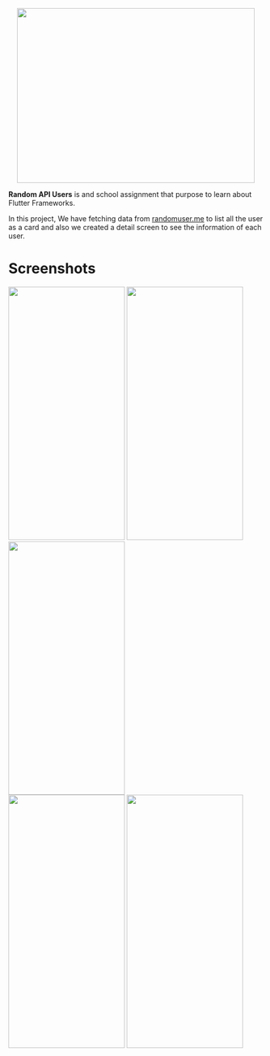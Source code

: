 <p align="center">
  <img width="470" height="345" src="https://lh3.googleusercontent.com/fife/ABSRlIp8ghjSCDrSvzSIDrTfywJbdWvuFZTLo29-es_7zVWbg2keoDMJ2cvrafkp6zCaMq8C8biStikWpOSqZYPl1_BoiNiQgH46qPwuGEoT5pYNP9VN7R5WCz5DRBBzCgn5utiTGoFGefTT9VvIRD1s2BEDP02fut0W66JLdV-h9c-5aQrtZ-Fpt9qZb1I0hGwS61ujvopMWDgbxj6qJlxSGs1iPLa5fZQujbXlQVkDz3CtacOok2aevkiPZURj30zG8YWTaZafFQZIKATXKAgEI3tqeK4lnYl4SglMhnoT8i90ZWFKyyKxtZ_AR2hXSpXytzxREtDynTX3jp2lCE5efWBXFjVuhXnymiIB-iu1ti5Fo5lmraWgpPKp7cJS2gYQYex0v9Jfjm4OfCAQ7vbGSwCFSFazy5bLvEFN2A4vUfy66MY1oSwkNO36f74esiEv0pz2AEkCeSL0vrgwKsGDpx4HBwOVIE4SFGvXO4cu06NhwvNWhkcYXy2SyASk-eFYdKvUxKfTLtFy2-G9KqhNDCIejQCFTOS1cAxhIUNUnM6QiVX2w5bGGCWjGzSuIv8baDm2AwU6J8OKDo0k3Iow9yeILThr1ZWbUQ-ussq-qmf2JZrO-IWQo35ECn84sd4vJ-4aWroQX3LCbUHIJCyt0Ie6NG_cIZoH1OZmVunHRzNiqiT039UPwQ4bPLXLyF2oME1KFBOZqBAnAWrF1gBL_pP5CgCIVd4qUA=w3360-h1878-ft" aria-hidden="true">
</p>

**Random API Users** is and school assignment that purpose to learn about Flutter Frameworks.  
 
  In this project, We have fetching data from <a href="https://randomuser.me/">randomuser.me</a> to list all the user as a card and also we created a detail screen   to see the information of each user.
  
# Screenshots

 <div style="display:inline-block">
   <img width="230" height="500" src="https://lh3.googleusercontent.com/fife/ABSRlIoAdtxV2yAxGnvKjaeN439ri63l9qdk-2ZZurUzykUsfgq8UBBISBUIWfVmt2Fq8b9Rt211RkQEHQD6H9i5FFP3funP-QQFPd7bQYi_4z2a75HDXX86exwWL2-uF0OB4yD-79qZHhWZO9xumRRxC72yGBVXM7783Vihta3MU8YMYps45qa6JiJe3hzo--wyKFA87WlvNg-phRaLlMSI_JG-BEX8GCNOWCVAc8iQRx4mPefU3ADXsdVllYxnVOJGvPgQ-2MtjcchfDFP2xaymiHtOtWPa0gEItWvrr4KGDChc8SxScJeCiKpXLCGtRbQsuhVILoi3rwQlfOU-piVLlAAjXDsVwAQF9iraqfQmT4y-qDsDNnGcKIUPLUUejKy34VopiYnn5-qoRs-nyCUo_1LlAW6r-prJUANu0QZxRtndbTOE6TAgcgjKMUJTuFXbmWCCZv2As72nIW_TP2MhZUmFkq3YWF0LcKXibNZGSi9IBI4wu52NUDRyvCMJN2GtmwTfiBmYIX3AwzAp5LE3BQYP6WwTGCzGERAIxHL4FnXzeXJNv_pFRe_HL6IV-EPEFycD5Qji7y9xv4jQ3J42L9hGQJ7Q5iLvn7_dHZwEhFQxNlxeKdQWUL0j07u2I0unngMAcWALLkfcuz4z8_-33b2ZnMOYKdmc1r7BcyDYBx5EDeXgLoIQFPMwza48xerInmBIJKquhplHVSciTfUDcdrf3ta6RrR9g=w3360-h1878-ft">
  <img width="230" height="500" src="https://lh3.googleusercontent.com/fife/ABSRlIoyG1Hy9xtLYlgRGoTemAlV0kw9uXKUflU0ovPBJwc2wp8XhNyY-T7OJIz8av9WfMBdvkiwmZgPShqIcA6JoJ2ubiSNIY619xEnlVdqxBThN12ZQ0KaU_UvjLYse6g7ALn7zafM9J9KbRkBeQ_8Ve8t7j-E0MqaqrbKUVyMUhGwI6EvQpxizSpI4UG3WKHOkC7pPezJNILEuqpvCb8XUSiitqM9xvc1G0-csaIVP40Jh4YIXnhNRgO-lUjic2XjEWTgEsOJaC5mvKC1aTp9a2sy9X38aYdwK-k8Fab1DDEFo0dd0dF0Z66hCKjC7k_TS_ndD8WanoLBbIXrHV8wM5gKz0KZnBHV8PhEZiGmHblqFEXgcawSJFGtdUwV9pJ1-myauLxGoAEMXAvqyYBBkjiiOVltGDrDw_BIctg5p0cBD2CChwnLDC-RRwwqULGjqP222Jl8dov8UG6V-Sh-tk0V1ChXu__BVqGlw_Y3zo8apIeqLw4YNEo2XDjEyyP74oFjnaZW2AEz41GjIkj-c9PGo0HORzcrBAJsn6vjVbgUQSVMBmzhMAxkghOz5wvBbnA681F0yEAA3EfWbPC95eAFOBs_aJCXyttj6rpsXmUWpfXUeL7wN5KM5DQUDPyBieowjhL8jmNYjVSn_6yUGF5lXPnRd_aD2-LndkZ_xbxT_H5VRMmoatZ6o2CfKrFnyfqBT0P1u2CJO_ISi7uLClgBmTSGkVhyGA=w3360-h1878-ft">
  <img width="230" height="500" src="https://lh3.googleusercontent.com/fife/ABSRlIoZadteaa5S-m9kvwcbEhYacR7Zs9Xnwu5i2jeqhUeBCvrzTAPlLYZT2vQTGPl9BxXqbF544KzRyI83S5y1oh_ZOwmnBWXVFzo6SUJ1me3Xv4Y7m06dialYp_G02tD3bAZdnWZw8wJcrz53Oh0zX2VzX5OeqPaPIz-EeFUUWZrfR16x6VGvfyGGdruN4l3_jJDLgJiH-cDRE7QArr5En8Y0JxAM_ZhqmZA7yobHZ_SWdOzODzaFiNiAg8obBqZTqPJYkAsYmZLGlfDyk4fEzPOqDG9WNffHUGwx2yRcV5L0pViV4fuGnRjwYXOV1ykQg2_8rV7r7i8LNZCZYTBJrm5yugMI8txxEPcLH0GUTyeFuF_nrlZNC-I55-zS7saYos7nMhlbZvvMPHjx9ph1cgVoWNYqVv6o1CIELmOSCzD5T_QHYkm18xSBAwbYxjI_u_R42ha5-9Gn9CzKJuvWFCWv692zpGu_OAzIWk63kMQkno6Zpzq1IW8V1H30KyCQsPrzlw740l5H30RiplzaGQpxgpoCzSDfU2P3Nc0By8K6nnr0p6VbxjWtLDTLWDv6Sj1jD-5BPTvczNjrywrC750pHE6Gvxkc6vPrtg7QBnC2kH_sekj4y1CyoK6mbjZf-mHwR9VoH2s7rtKCHQ8MuzXoOYFM-S0g-PGaKIiwAbwV8Fn_D6hzDF0UDoUYM3I2ijkBtPpkFsW_koPbD7eM7GbA1AYFsqS9_g=w3360-h1878-ft">
 <div>
 <div style="display:inline-block">
   <img width="230" height="500" src="https://lh3.googleusercontent.com/fife/ABSRlIp40RrJBHl2dqG1OAz7wt0OdbqN6LYyLoL2kEYDvxnL_WrJWPhCuCYJCvIXxPiG_Q4okoIAHi6MbQgIflNfSzkEI7CAEC1V_CLrySqTBrIbWmaOixRus0-jf_gHTfRs6oswE0zkAD5Fsk9Zp0acgp366F-kWa1bYebHHXTlBwPyQWWqhhZs2JucmWDuES0GfUBoSxId-wA63z-k5BwJuqhy07MiynCnCuYI-usLD8HxrQ26HQ2q-RwFzOoiypHrFQEs8P1Pm-h_iyY_cGVkqbFWPnBCMf96qVZ9EqR97d82SbIr_xlQP8iGnbiBgrKA3hKrjWYNxvx2qEPF9vmkyUSugoXBymi7-qwn5TuLOoPX0PrWLPKKc0mgOYww7peA1RYmYI1kb5T6ZRiaq3NOdy5cHezxA31QeSnkT2zkMWqNPbkt30qpxsY54rPo43wfkvhTgeDd7KJqGURZXyKkZndmnajZpGABudxZe3fosZkLpgvwmaDMgoZ4MPKvR9bnHfAVwIyN5DVD1ZCElDtEn3fGf2XU_pWzbgDgO7dhn3F-7BKMtPqkwH1FjYB2FEEEqgrKJi2Cc_bAg87GeHs3CGeme8Hb9LNRsZ3mu07MUh05UX25HCG1oEupq3LcYEnLDd8SxBy41fT9NdyR0OHb3mCwmp8BWETKga2eDdWEX11kUbLIUk1OB1S-P8Sf09YiGC5jKaO-j1_93iAjCn1hn7RVfmssdO3xhg=w3360-h1878-ft">
   <img width="230" height="500" src="https://lh3.googleusercontent.com/fife/ABSRlIpYpWZdkwcwBWNflXjesNWRSjT61dR6FhJKV3HhOgEeaIhKhLFwXvd3S6E_nHzs1qX72IIOACtUvGEzHMS3ctHhmY-Fn2Ab_DtA-GMNed1PcW6SKxjlq3Lz4ekTxTIHNmvdGl3f8Q-ShRBTtpc3IqwFkIbZ2UXDK3Ru1KI6kUKzQh2OrE4LmyBw_gnD0icKPY5FT1VdRnXAukScJuyvZ3Z4FD7aXSRUycQF0pVWRCekXAYddc95PxqlnjBip0p7wKHdISVanQaAsVfIG9V7A8JzXm0-goQsBouYW1kn-DVeydr80MeSeBZFuXGiYKAQzegmUbJakCUMSQsQmVqhUoroqQ9pcNi3SdE7peB7Z2OGCjnvr4Enw2JzLFWcaFOPQgfL8yCrQ8SWuH4JgahZMX7Yemgux4FI4NXCKxzV76iUj9dv9Yr32_i8ZxDLExeC4o3Zt5CpYD7D_9LHFotJyJKaP5o0WCYOyYr5LKinC1v_nVuzixrN_YQy4cx2DLocviEQIxPQsxb85mYmKHje2km9j1mYW9IAC_982nfgbLB9Ry0Fw6qaAns7hmGVbbaLy-sWDfNf0-fwX-ARfCFYVjBrX8PdkKGrup-2mBwlAWWgYtOAPT1-KfIy4DgyfisdMi-ToO0XJvOz9y_yEEJflRuZkC_g1LcRq0f3p7GJgXAS5_EMOValM5vSIpJSi3ykPNc7Wrif78obqk4OBcq2ZbFeAwPHfiqExA=w3360-h1878-ft">
 </div>
